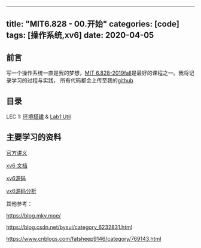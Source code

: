 
---
title: "MIT6.828 - 00.开始"
categories: [code]
tags: [操作系统,xv6]
date: 2020-04-05
---

## 前言
写一个操作系统一直是我的梦想，[MIT 6.828-2019fall](https://pdos.csail.mit.edu/6.828/2019/)是最好的课程之一。我将记录学习的过程与实践，
所有代码都会上传至我的[github](https://github.com/HeisenbergV/xv6-riscv-fall19)

## 目录
LEC 1: 
[环境搭建](/post/2020/20200406-mit6.828-01) & [Lab1:Util](/post/2020/20200407-mit6.828-02-lab1)


## 主要学习的资料
[官方讲义](https://pdos.csail.mit.edu/6.828/2019/)

[xv6 文档](https://th0ar.gitbooks.io/xv6-chinese/content/content/chapter0.html)

[xv6源码](https://github.com/HeisenbergV/xv6-riscv-fall19/tree/xv6-riscv-fall19/kernel)

[vx6源码分析](https://blog.csdn.net/qq_25426415/category_6684908.html)

其他参考：

https://blog.mky.moe/

https://blog.csdn.net/bysui/category_6232831.html

https://www.cnblogs.com/fatsheep9146/category/769143.html

<!-- 
LEC 2 (fk): Dynamic memory allocation (allocators) Preparation: 5.1 (Pointers and addresses) through 5.6 (Pointer arrays) and 6.4 (pointers to structures), and 8.7 (Storage Allocator) by Kernighan and Ritchie (K&R)

LEC 3 (TAs): C and gdb (pointers example) Preparation: Read 2.9 (Bitwise operators) by K&R Assignment: Lab sh: Simple shell

LEC 4 (rtm): Isolation & system call entry/exit Preparation: Read "Chapter 2: Operating system organization"

LEC 5 (fk): Virtual memory (1) Preparation: Read "Chapter 3: Page Tables" Assignment: Lab alloc: Memory allocator

Lab2 shell DUE: 6.828: email us a paragraph with project proposal

LEC 6 (ab): Virtual memory (2) (slides)

LEC 7 (fk): System calls, interrupts, exceptions Preparation: Read "Traps and device drivers" and the related xv6 source files Assignment: Lab lazy: Lazy allocation

Lab3 alloc

LEC 8 (ab): Multiprocessors and locking (slides) Preparation: Read "Locking" with spinlock.c oct 1 oct 2

LEC 9 (rtm): Processes and switching Preparation: Read "Scheduling" up to "Sleep and wakeup" and proc.c, swtch.S Assignment: Lab cow: Copy-on-write fork oct 3

Lab4 lazy DUE: 6.828: project proposal oct 4

LEC 10 (rtm): sleep&wakeup Preparation: Read remainder of "Scheduling", and corresponding parts of proc.c oct 8 oct 9

LEC 11 (TAs): Calling conventions and stack frames RISC-V Assignment: Lab syscall: Uthread & alarm oct 10

Lab5 cow

LEC 12 (fk): File systems Preparation: Read bio.c, fs.c, sysfile.c, file.c and "File system" except for the logging sections oct 17

Lab6 syscall

LEC 13 (fk): Crash recovery Preparation: Read log.c and the logging sections of "File system" Assignment: Lab lock: Parallelism/locking oct 24 oct 25

LEC 14 (rtm): File system performance and fast crash recovery Preparation: Read Journaling the Linux ext2fs Filesystem (1998) Assignment: Lab fs: File system oct 31 nov 1 Lab7 lock DUE: 6.828: Report project status

LEC 15 (ab): Virtual Memory (3) (slides) Preparation: Read Virtual Memory Primitives for User Programs (1991) nov 5 nov 6

LEC 16 (rtm): OS Organization Preparation: Read Exokernel (1995), FAQ Homework 1 due: HW exokernel question Assignment: Lab mmap: Mmap nov 7

Lab8 fs

LEC 17 (ab): OS and Networking Preparation: Read Receive Livelock (1996) Homework 2 due: HW livelock question Assignment: Lab net: Network stack nov 14

Lab9 mmap DUE: 6.828: Report project status nov 15

LEC 18 (fk): Kernels and HLL Preparation: Read the Biscuit paper (2018), FAQ Homework 3 due: HW Biscuit question nov 19 nov 20

LEC 19 (ab): Scalable locks (slides) (code) Preparation: Read Non-scalable locks paper (2012), FAQ Homework 4 due: ticket lock question nov 21 nov 22

LEC 20 (rtm): RCU notes, 2018 slides Preparation: Read RCU paper (2013), FAQ Homework 5 due: RCU question

LEC 21 (ab): Virtual Machines (1) (slides) Preparation: Read Software vs Hardware Virtualization (2006) or Disco? Homework 6 due: VM question

Lab10 net

LEC 22: 6.828 project demos in class dec 10 dec 11 LAST DAY OF CLASSES

LEC 23: 6.828 project demos in class

Lab11 syscall through mmap. practice: previous years' quizzes. -->